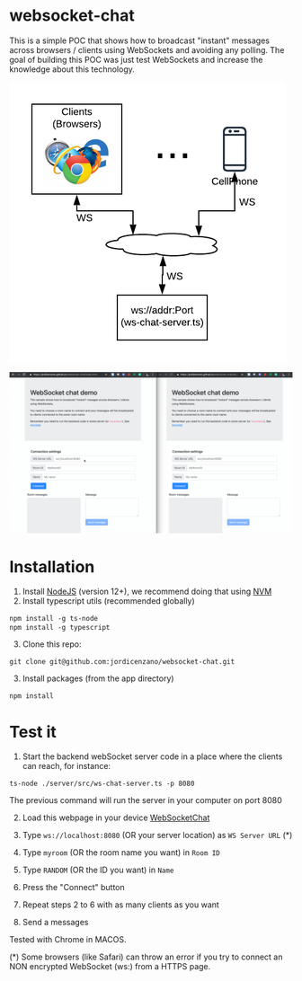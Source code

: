 # websocket-chat
This is a simple POC that shows how to broadcast "instant" messages across browsers / clients using WebSockets and avoiding any polling.
The goal of building this POC was just test WebSockets and increase the knowledge about this technology.

![Block diagram](./docs/pics/block-diagram-websockets.png)

![Gif example](./docs/pics/demo-websockets-chat.gif)

# Installation
1. Install [NodeJS](https://nodejs.org) (version 12+), we recommend doing that using [NVM](https://github.com/nvm-sh/nvm#installation-and-update)
2. Install typescript utils (recommended globally)
```
npm install -g ts-node
npm install -g typescript
```
3. Clone this repo:
```
git clone git@github.com:jordicenzano/websocket-chat.git
```
3. Install packages (from the app directory)
```
npm install
```

# Test it
1. Start the backend webSocket server code in a place where the clients can reach, for instance:
```
ts-node ./server/src/ws-chat-server.ts -p 8080
```
The previous command will run the server in your computer on port 8080

2. Load this webpage in your device [WebSocketChat](https://jordicenzano.github.io/websocket-chat/index.html)

3. Type `ws://localhost:8080` (OR your server location) as `WS Server URL` (*)
4. Type `myroom` (OR the room name you want) in `Room ID`
5. Type  `RANDOM` (OR the ID you want) in `Name`
6. Press the "Connect" button
7. Repeat steps 2 to 6 with as many clients as you want
8. Send a messages

Tested with Chrome in MACOS.

(*) Some browsers (like Safari) can throw an error if you try to connect an NON encrypted WebSocket (ws:) from a HTTPS page.